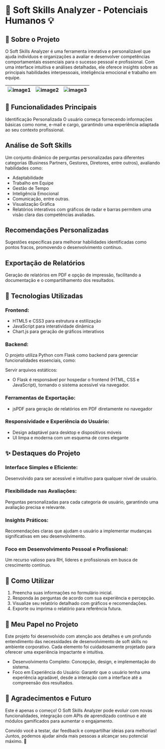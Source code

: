 # 🚀 Soft Skills Analyzer - Potenciais Humanos 💡

## 📌 Sobre o Projeto
O Soft Skills Analyzer é uma ferramenta interativa e personalizável que ajuda indivíduos e organizações a avaliar e desenvolver competências comportamentais essenciais para o sucesso pessoal e profissional. Com uma interface intuitiva e análises detalhadas, ele oferece insights sobre as principais habilidades interpessoais, inteligência emocional e trabalho em equipe.

| ![image1](https://github.com/user-attachments/assets/26ba1c00-07d3-4fd0-9897-3992ae5e4a2e) | ![image2](https://github.com/user-attachments/assets/514dba59-20f6-4b07-bfdc-dceebf9b88b9) | ![image3](https://github.com/user-attachments/assets/c4c2ab91-f582-4afb-ad56-5c4859d0ca29) |
|---|---|---|

## 🎯 Funcionalidades Principais
Identificação Personalizada
O usuário começa fornecendo informações básicas como nome, e-mail e cargo, garantindo uma experiência adaptada ao seu contexto profissional.

## Análise de Soft Skills
Um conjunto dinâmico de perguntas personalizadas para diferentes categorias (Business Partners, Gestores, Diretores, entre outros), avaliando habilidades como:

- Adaptabilidade
- Trabalho em Equipe
- Gestão de Tempo
- Inteligência Emocional
- Comunicação, entre outras.
- Visualização Gráfica
- Relatórios interativos com gráficos de radar e barras permitem uma visão clara das competências avaliadas.

## Recomendações Personalizadas
Sugestões específicas para melhorar habilidades identificadas como pontos fracos, promovendo o desenvolvimento contínuo.

## Exportação de Relatórios
Geração de relatórios em PDF e opção de impressão, facilitando a documentação e o compartilhamento dos resultados.

## 🔧 Tecnologias Utilizadas
### Frontend:

- HTML5 e CSS3 para estrutura e estilização
- JavaScript para interatividade dinâmica
- Chart.js para geração de gráficos interativos

### Backend:

O projeto utiliza Python com Flask como backend para gerenciar funcionalidades essenciais, como:

Servir arquivos estáticos:
- O Flask é responsável por hospedar o frontend (HTML, CSS e JavaScript), tornando o sistema acessível via navegador.

### Ferramentas de Exportação:

- jsPDF para geração de relatórios em PDF diretamente no navegador

### Responsividade e Experiência do Usuário:

- Design adaptável para desktop e dispositivos móveis
- UI limpa e moderna com um esquema de cores elegante

## ✨ Destaques do Projeto
### Interface Simples e Eficiente:
Desenvolvido para ser acessível e intuitivo para qualquer nível de usuário.

### Flexibilidade nas Avaliações:
Perguntas personalizadas para cada categoria de usuário, garantindo uma avaliação precisa e relevante.

### Insights Práticos:
Recomendações claras que ajudam o usuário a implementar mudanças significativas em seu desenvolvimento.

### Foco em Desenvolvimento Pessoal e Profissional:
Um recurso valioso para RH, líderes e profissionais em busca de crescimento contínuo.

## 📌 Como Utilizar
1. Preencha suas informações no formulário inicial.
2. Responda às perguntas de acordo com sua experiência e percepção.
3. Visualize seu relatório detalhado com gráficos e recomendações.
4. Exporte ou imprima o relatório para referência futura.

## 🌟 Meu Papel no Projeto
Este projeto foi desenvolvido com atenção aos detalhes e um profundo entendimento das necessidades de desenvolvimento de soft skills no ambiente corporativo. Cada elemento foi cuidadosamente projetado para oferecer uma experiência impactante e intuitiva.

- Desenvolvimento Completo: Concepção, design, e implementação do sistema.
- Foco em Experiência do Usuário: Garantir que o usuário tenha uma experiência agradável, desde a interação com a interface até a compreensão dos resultados.

## 📣 Agradecimentos e Futuro
Este é apenas o começo! O Soft Skills Analyzer pode evoluir com novas funcionalidades, integração com APIs de aprendizado contínuo e até módulos gamificados para aumentar o engajamento.

Convido você a testar, dar feedback e compartilhar ideias para melhorias! Juntos, podemos ajudar ainda mais pessoas a alcançar seu potencial máximo. 💪
